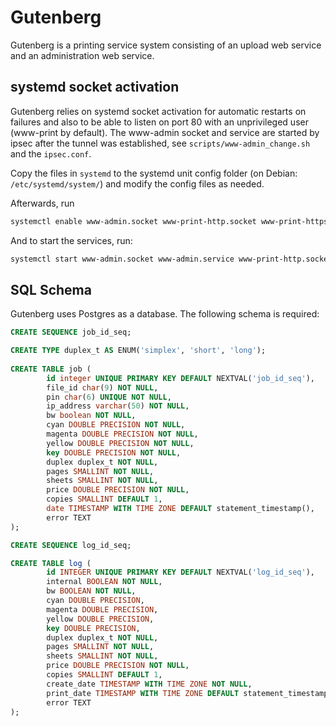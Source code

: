 # Gutenberg

Gutenberg is a printing service system consisting of an upload web service and an administration web service.

## systemd socket activation

Gutenberg relies on systemd socket activation for automatic restarts on failures and also to be able to listen on port 80 with an unprivileged user (www-print by default).
The www-admin socket and service are started by ipsec after the tunnel was established, see `scripts/www-admin_change.sh` and the `ipsec.conf`.

Copy the files in `systemd` to the systemd unit config folder (on Debian: `/etc/systemd/system/`) and modify the config files as needed.

Afterwards, run
```sh
systemctl enable www-admin.socket www-print-http.socket www-print-https.socket
```

And to start the services, run:
```sh
systemctl start www-admin.socket www-admin.service www-print-http.socket www-print-https.socket www-print.service
```

## SQL Schema
Gutenberg uses Postgres as a database. The following schema is required:

```sql
CREATE SEQUENCE job_id_seq;

CREATE TYPE duplex_t AS ENUM('simplex', 'short', 'long');
 
CREATE TABLE job (
        id integer UNIQUE PRIMARY KEY DEFAULT NEXTVAL('job_id_seq'),
        file_id char(9) NOT NULL,
        pin char(6) UNIQUE NOT NULL,
        ip_address varchar(50) NOT NULL,
        bw boolean NOT NULL,
        cyan DOUBLE PRECISION NOT NULL,
        magenta DOUBLE PRECISION NOT NULL,
        yellow DOUBLE PRECISION NOT NULL,
        key DOUBLE PRECISION NOT NULL,
        duplex duplex_t NOT NULL,
        pages SMALLINT NOT NULL,
        sheets SMALLINT NOT NULL,
        price DOUBLE PRECISION NOT NULL,
        copies SMALLINT DEFAULT 1,
        date TIMESTAMP WITH TIME ZONE DEFAULT statement_timestamp(),
        error TEXT
);

CREATE SEQUENCE log_id_seq;

CREATE TABLE log (
        id INTEGER UNIQUE PRIMARY KEY DEFAULT NEXTVAL('log_id_seq'),
        internal BOOLEAN NOT NULL,
        bw BOOLEAN NOT NULL,
        cyan DOUBLE PRECISION,
        magenta DOUBLE PRECISION,
        yellow DOUBLE PRECISION,
        key DOUBLE PRECISION,
        duplex duplex_t NOT NULL,
        pages SMALLINT NOT NULL,
        sheets SMALLINT NOT NULL,
        price DOUBLE PRECISION NOT NULL,
        copies SMALLINT DEFAULT 1,
        create_date TIMESTAMP WITH TIME ZONE NOT NULL,
        print_date TIMESTAMP WITH TIME ZONE DEFAULT statement_timestamp(),
        error TEXT
);
```

